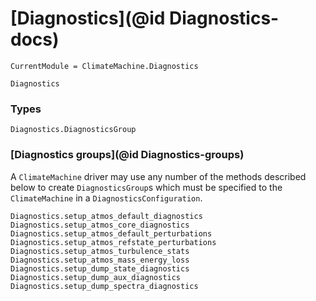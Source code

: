 # [Diagnostics](@id Diagnostics-docs)

```@meta
CurrentModule = ClimateMachine.Diagnostics
```

```@docs
Diagnostics
```

### Types

```@docs
Diagnostics.DiagnosticsGroup
```

### [Diagnostics groups](@id Diagnostics-groups)

A `ClimateMachine` driver may use any number of the methods described below
to create `DiagnosticsGroup`s which must be specified to the `ClimateMachine`
in a `DiagnosticsConfiguration`.

```@docs
Diagnostics.setup_atmos_default_diagnostics
Diagnostics.setup_atmos_core_diagnostics
Diagnostics.setup_atmos_default_perturbations
Diagnostics.setup_atmos_refstate_perturbations
Diagnostics.setup_atmos_turbulence_stats
Diagnostics.setup_atmos_mass_energy_loss
Diagnostics.setup_dump_state_diagnostics
Diagnostics.setup_dump_aux_diagnostics
Diagnostics.setup_dump_spectra_diagnostics
```
